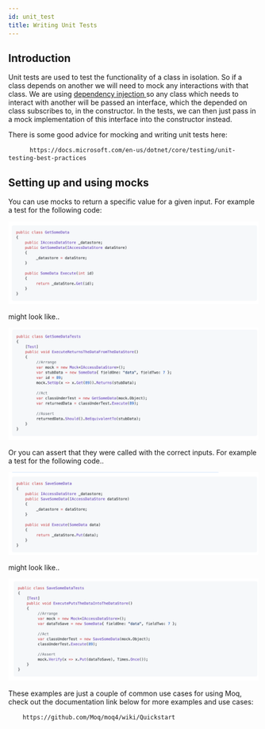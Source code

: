 ```yaml
---
id: unit_test
title: Writing Unit Tests
---
```

## Introduction

Unit tests are used to test the functionality of a class in isolation.
So if a class depends on another we will need to mock any interactions with that class. We are using <u> dependency injection </u>  so any class which needs to interact with another will be passed an interface, which the depended on class subscribes to, in the constructor.
In the tests, we can then just pass in a mock implementation of this interface into the constructor instead.

There is some good advice for mocking and writing unit tests here:

          https://docs.microsoft.com/en-us/dotnet/core/testing/unit-testing-best-practices

## Setting up and using mocks

You can use mocks to return a specific value for a given input. For example a test for the following code:

![alt text](./doc-images/code1.png)

might look like..

![alt text](./doc-images/code2.png)

Or you can assert that they were called with the correct inputs. For example a test for the following code..

![alt text](./doc-images/code3.png)

might look like..

![alt text](./doc-images/code4.png)

These examples are just a couple of common use cases for using Moq, check out the documentation link below for more examples and use cases:

        https://github.com/Moq/moq4/wiki/Quickstart
